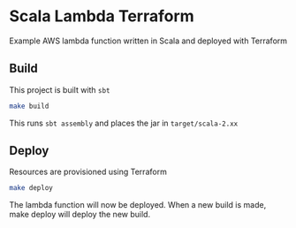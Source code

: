 # Scala Lambda Terraform

Example AWS lambda function written in Scala and deployed with Terraform

## Build

This project is built with `sbt`

```sh
make build
```

This runs `sbt assembly` and places the jar in `target/scala-2.xx`

## Deploy

Resources are provisioned using Terraform

```sh
make deploy
```

The lambda function will now be deployed.
When a new build is made, make deploy will deploy the new build.
